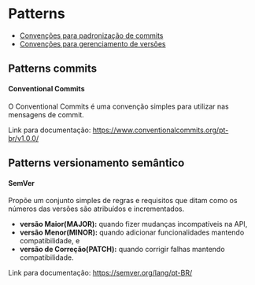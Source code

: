 # Patterns
* [Convenções para padronização de commits](#patterns-commits)
* [Convenções para gerenciamento de versões](#patterns-versionamento-semântico)


## Patterns commits

#### Conventional Commits

O Conventional Commits é uma convenção simples para utilizar nas mensagens de commit.

Link para documentação: https://www.conventionalcommits.org/pt-br/v1.0.0/


## Patterns versionamento semântico

#### SemVer

Propõe um conjunto simples de regras e requisitos que ditam como os números das versões são atribuídos e incrementados.

* **versão Maior(MAJOR):** quando fizer mudanças incompatíveis na API,
* **versão Menor(MINOR):** quando adicionar funcionalidades mantendo compatibilidade, e
* **versão de Correção(PATCH):** quando corrigir falhas mantendo compatibilidade.


Link para documentação: https://semver.org/lang/pt-BR/
